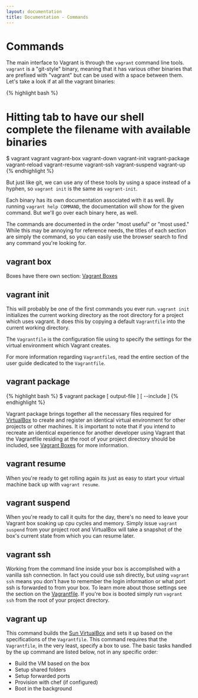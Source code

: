```yaml
---
layout: documentation
title: Documentation - Commands
---
```

# Commands

The main interface to Vagrant is through the `vagrant` command line tools. `vagrant`
is a "git-style" binary, meaning that it has various other binaries that are prefixed
with "vagrant" but can be used with a space between them. Let's take a look if at
all the vagrant binaries:

{% highlight bash %}
# Hitting tab to have our shell complete the filename with available binaries
$ vagrant
vagrant
vagrant-box
vagrant-down
vagrant-init
vagrant-package
vagrant-reload
vagrant-resume
vagrant-ssh
vagrant-suspend
vagrant-up
{% endhighlight %}

But just like git, we can use any of these tools by using a space instead of a
hyphen, so `vagrant init` is the same as `vagrant-init`.

Each binary has its own documentation associated with it as well. By running
`vagrant help COMMAND`, the documentation will show for the given command.
But we'll go over each binary here, as well.

The commands are documented in the order "most useful" or "most used." While
this may be annoying for reference needs, the titles of each section are simply
the command, so you can easily use the browser search to find any command you're
looking for.

<a name="vagrant-box"> </a>
## vagrant box

Boxes have there own section: [Vagrant Boxes](/docs/boxes.html)

<a name="vagrant-init"> </a>
## vagrant init

This will probably be one of the first commands you ever run. `vagrant init` initializes
the current working directory as the root directory for a project which uses vagrant. It
does this by copying a default `Vagrantfile` into the current working directory.

The `Vagrantfile` is the configuration file using to specify the settings for the virtual
environment which Vagrant creates.

For more information regarding `Vagrantfile`s, read the entire section of the user
guide dedicated to the `Vagrantfile`.

<a name="vagrant-package"> </a>
## vagrant package

{% highlight bash %}
$ vagrant package [ output-file ] [ --include ]
{% endhighlight %}

Vagrant package brings together all the necessary files required for [VirtualBox](http://www.virtualbox.org) to create
and register an identical virtual environment for other projects or other machines. It is important to note
that if you intend to recreate an identical experience for another developer using Vagrant that the Vagrantfile
residing at the root of your project directory should be included, see [Vagrant Boxes](/docs/boxes.html#creating-a-box) for more information.

<a name="vagrant-resume"> </a>
## vagrant resume

When you're ready to get rolling again its just as easy to start your virtual machine back up with
`vagrant resume`.

<a name="vagrant-suspend"> </a>
## vagrant suspend

When you're ready to call it quits for the day, there's no need to leave your Vagrant box soaking
up cpu cycles and memory. Simply issue `vagrant suspend` from your project root and VirtualBox will
take a snapshot of the box's current state from which you can resume later.

<a name="vagrant-ssh"> </a>
## vagrant ssh

Working from the command line inside your box is accomplished with a vanilla ssh connection. In fact
you could use ssh directly, but using `vagrant ssh` means you don't have to remember the login information
or what port ssh is forwarded to from your box. To learn more about those settings see the section on the [Vagrantfile](/docs/vagrantfile.html).
If you're box is booted simply run `vagrant ssh` from the root of your project directory.

<a name="vagrant-up"> </a>
## vagrant up

This command builds the [Sun VirtualBox](http://www.virtualbox.org) and sets it up based
on the specifications of the `Vagrantfile`. This command requires that the `Vagrantfile`,
in the very least, specify a box to use. The basic tasks handled by the up command are
listed below, not in any specific order:

* Build the VM based on the box
* Setup shared folders
* Setup forwarded ports
* Provision with chef (if configured)
* Boot in the background



